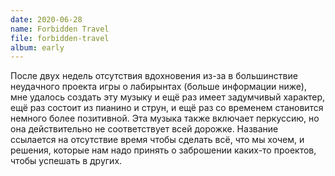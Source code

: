 ```yaml
---
date: 2020-06-28
name: Forbidden Travel
file: forbidden-travel
album: early
---
```


После двух недель отсутствия вдохновения из-за в большинствие неудачного проекта игры о лабирынтах (больше информации ниже), мне удалось создать эту музыку и ещё раз имеет задумчивый характер, ещё раз состоит из пианино и струн, и ещё раз со временем становится немного более позитивной. Эта музыка также включает перкуссию, но она действительно не соответствует всей дорожке. Название ссылается на отсутствие время чтобы сделать всё, что мы хочем, и решения, которые нам надо принять о заброшении каких-то проектов, чтобы успешать в других.
